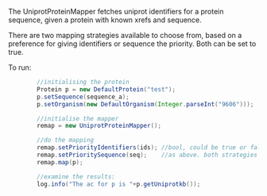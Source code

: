 The UniprotProteinMapper fetches uniprot identifiers for a protein sequence, given a protein with known xrefs and sequence.

There are two mapping strategies available to choose from, based on a preference for giving identifiers or sequence the priority. Both can be set to true. 

To run:

```java
        //initialising the protein
        Protein p = new DefaultProtein("test");
        p.setSequence(sequence_a);
        p.setOrganism(new DefaultOrganism(Integer.parseInt("9606")));

        //initialise the mapper
        remap = new UniprotProteinMapper();

        //do the mapping
        remap.setPriorityIdentifiers(ids); //bool, could be true or false
        remap.setPrioritySequence(seq);    //as above. both strategies could apply.
        remap.map(p);

        //examine the results:
        log.info("The ac for p is "+p.getUniprotkb());
```